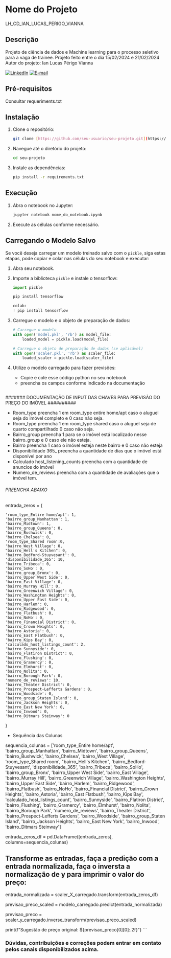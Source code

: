 
# Nome do Projeto
LH_CD_IAN_LUCAS_PERIGO_VIANNA

## Descrição
Projeto de ciência de dados e Machine learning para o processo seletivo para a vaga de trainee.
Projeto feito entre o dia 15/02/2024 e 21/02/2024
Autor do projeto: Ian Lucas Périgo Vianna

[![LinkedIn](https://img.shields.io/badge/LinkedIn-Profile-blue?style=flat-square&logo=linkedin&labelColor=blue)](https://www.linkedin.com/in/ianperigo)
[![E-mail](https://img.shields.io/badge/E--mail-Enviar%20E--mail-brightgreen?style=flat-square&logo=gmail&labelColor=brightgreen)](mailto:seu-ian.perigo.v@egmail.com)


## Pré-requisitos

Consultar requeriments.txt


## Instalação

1. Clone o repositório:

    ```bash
    git clone [https://github.com/seu-usuario/seu-projeto.git](https://github.com/IanPerigoVianna/MachineLearning.git)
    ```

2. Navegue até o diretório do projeto:

    ```bash
    cd seu-projeto
    ```

3. Instale as dependências:

    ```bash
    pip install -r requirements.txt
    ```

## Execução

1. Abra o notebook no Jupyter:

    ```bash
    jupyter notebook nome_do_notebook.ipynb
    ```

2. Execute as células conforme necessário.

## Carregando o Modelo Salvo

Se você deseja carregar um modelo treinado salvo com o `pickle`, siga estas etapas, pode copiar e colar nas células do seu notebook e executar:

1. Abra seu notebook.

2. Importe a biblioteca `pickle` e instale o tensorflow:

    ```python
    import pickle
    
    pip install tensorflow

    colab:
    ! pip install tensorflow
    ```

3. Carregue o modelo e o objeto de preparação de dados:

    ```python
    # Carregue o modelo
    with open('model.pkl', 'rb') as model_file:
        loaded_model = pickle.load(model_file)

    # Carregue o objeto de preparação de dados (se aplicável)
    with open('scaler.pkl', 'rb') as scaler_file:
        loaded_scaler = pickle.load(scaler_file)
    ```

4. Utilize o modelo carregado para fazer previsões:
   - Copie e cole esse código python no seu notebook
   - preencha os campos conforme indicado na documentação

    ```python
  ####### DOCUMENTAÇÃO DE INPUT DAS CHAVES PARA PREVISÃO DO PREÇO DO IMÓVEL ##########

- Room_type preencha 1  em room_type entire home/apt caso o aluguel seja do imóvel completo e 0 caso não seja.
- Room_type preencha 1  em room_type shared caso o aluguel seja de quarto compartilhado 0 caso não seja.
- Bairro_group preencha 1 para se o imóvel está localizado nesse bairro_group e 0 caso ele não esteja.
- Bairro preencha 1 caso o imóvel esteja neste bairro e 0 caso não esteja
- Disponibilidade 365_ preencha a quantidade de dias que o imóvel está disponível por ano
- Calculado host_listening_counts preencha com a quantidade de anuncios do imóvel
- Numero_de_reviews preencha com a quantidade de avaliações que o imóvel tem.

###### PREENCHA ABAIXO #######

entrada_zeros = {

    'room_type_Entire home/apt': 1,
    'bairro_group_Manhattan': 1,
    'bairro_Midtown': 1,
    'bairro_group_Queens': 0,
    'bairro_Bushwick': 0,
    'bairro_Chelsea': 0,
    'room_type_Shared room':0,
    'bairro_West Village': 0,
    "bairro_Hell's Kitchen": 0,
    'bairro_Bedford-Stuyvesant': 0,
    'disponibilidade_365': 10,
    'bairro_Tribeca': 0,
    'bairro_SoHo': 0,
    'bairro_group_Bronx': 0,
    'bairro_Upper West Side': 0,
    'bairro_East Village': 0,
    'bairro_Murray Hill': 0,
    'bairro_Greenwich Village': 0,
    'bairro_Washington Heights': 0,
    'bairro_Upper East Side': 0,
    'bairro_Harlem': 0,
    'bairro_Ridgewood': 0,
    'bairro_Flatbush': 0,
    'bairro_NoHo': 0,
    'bairro_Financial District': 0,
    'bairro_Crown Heights': 0,
    'bairro_Astoria': 0,
    'bairro_East Flatbush': 0,
    'bairro_Kips Bay': 0,
    'calculado_host_listings_count': 2,
    'bairro_Sunnyside': 0,
    'bairro_Flatiron District': 0,
    'bairro_Flushing': 0,
    'bairro_Gramercy': 0,
    'bairro_Elmhurst': 0,
    'bairro_Nolita': 0,
    'bairro_Borough Park': 0,
    'numero_de_reviews': 10,
    'bairro_Theater District': 0,
    'bairro_Prospect-Lefferts Gardens': 0,
    'bairro_Woodside': 0,
    'bairro_group_Staten Island': 0,
    'bairro_Jackson Heights': 0,
    'bairro_East New York': 0,
    'bairro_Inwood': 0,
    'bairro_Ditmars Steinway': 0
}

 - Sequência das Colunas
   
sequencia_colunas = ['room_type_Entire home/apt', 'bairro_group_Manhattan', 'bairro_Midtown', 'bairro_group_Queens', 'bairro_Bushwick', 'bairro_Chelsea', 'bairro_West Village', 'room_type_Shared room', "bairro_Hell's Kitchen", 'bairro_Bedford-Stuyvesant', 'disponibilidade_365', 'bairro_Tribeca', 'bairro_SoHo', 'bairro_group_Bronx', 'bairro_Upper West Side', 'bairro_East Village', 'bairro_Murray Hill', 'bairro_Greenwich Village', 'bairro_Washington Heights', 'bairro_Upper East Side', 'bairro_Harlem', 'bairro_Ridgewood', 'bairro_Flatbush', 'bairro_NoHo', 'bairro_Financial District', 'bairro_Crown Heights', 'bairro_Astoria', 'bairro_East Flatbush', 'bairro_Kips Bay', 'calculado_host_listings_count', 'bairro_Sunnyside', 'bairro_Flatiron District', 'bairro_Flushing', 'bairro_Gramercy', 'bairro_Elmhurst', 'bairro_Nolita', 'bairro_Borough Park', 'numero_de_reviews', 'bairro_Theater District', 'bairro_Prospect-Lefferts Gardens', 'bairro_Woodside', 'bairro_group_Staten Island', 'bairro_Jackson Heights', 'bairro_East New York', 'bairro_Inwood', 'bairro_Ditmars Steinway']

 
entrada_zeros_df = pd.DataFrame([entrada_zeros], columns=sequencia_colunas)


## Transforme as entradas, faça a predição com a entrada normalizada, faça o inversta a normalização de y para imprimir o valor do preço:

entrada_normalizada = scaler_X_carregado.transform(entrada_zeros_df)


previsao_preco_scaled = modelo_carregado.predict(entrada_normalizada)


previsao_preco = scaler_y_carregado.inverse_transform(previsao_preco_scaled)


print(f"Sugestão de preço original: ${previsao_preco[0][0]:.2f}")
    ```


### Dúvidas, contribuições e correções podem entrar em contato pelos canais disponibilizados acima.


